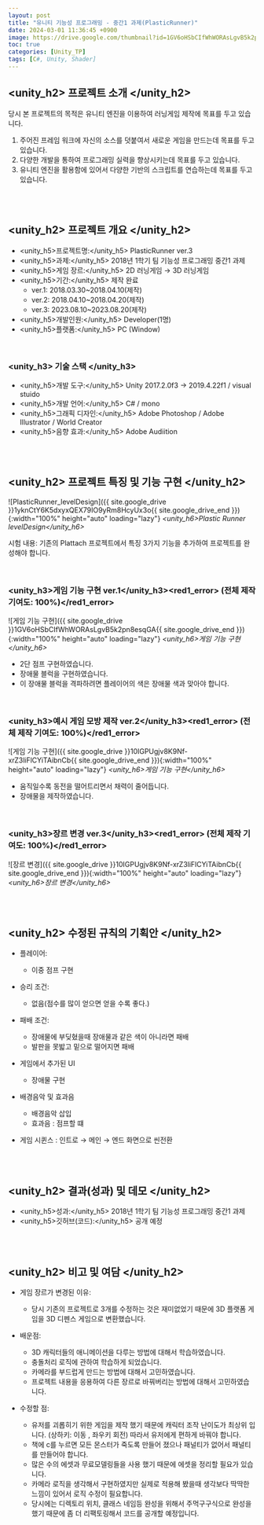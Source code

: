 ```yaml
---
layout: post
title: "유니티 기능성 프로그래밍 - 중간1 과제(PlasticRunner)"
date: 2024-03-01 11:36:45 +0900
image: https://drive.google.com/thumbnail?id=1GV6oHSbCIfWhWORAsLgvB5k2pn8esqGA
toc: true
categories: [Unity_TP] 
tags: [C#, Unity, Shader]
---
```


## <unity_h2> 프로젝트 소개 </unity_h2>

당시 본 프로젝트의 목적은 유니티 엔진을 이용하여 러닝게임 제작에 목표를 두고 있습니다.
1. 주어진 프레임 워크에 자신의 소스를 덧붙여서 새로운 게임을 만드는데 목표를 두고 있습니다.
2. 다양한 개발을 통하여 프로그래밍 실력을 향상시키는데 목표를 두고 있습니다.
3. 유니티 엔진을 활용함에 있어서 다양한 기반의 스크립트를 연습하는데 목표를 두고 있습니다.

<br>
<br>

## <unity_h2> 프로젝트 개요 </unity_h2>

- <span><unity_h5>프로젝트명:</unity_h5> PlasticRunner ver.3</span>
- <span><unity_h5>과제:</unity_h5> 2018년 1학기 팀 기능성 프로그래밍 중간1 과제</span>
- <span><unity_h5>게임 장르:</unity_h5> 2D 러닝게임 → 3D 러닝게임</span>
- <span><unity_h5>기간:</unity_h5> 제작 완료</span>
    - ver.1: 2018.03.30~2018.04.10(제작)
    - ver.2: 2018.04.10~2018.04.20(제작)
    - ver.3: 2023.08.10~2023.08.20(제작)
- <span><unity_h5>개발인원:</unity_h5> Developer(1명)</span>
- <span><unity_h5>플랫폼:</unity_h5> PC (Window)</span>

<br>

### <unity_h3> 기술 스택 </unity_h3>

- <span><unity_h5>개발 도구:</unity_h5> Unity 2017.2.0f3 → 2019.4.22f1 / visual stuido </span>
- <span><unity_h5>개발 언어:</unity_h5> C# / mono </span>
- <span><unity_h5>그래픽 디자인:</unity_h5> Adobe Photoshop / Adobe Illustrator / World Creator </span>
- <span><unity_h5>음향 효과:</unity_h5> Adobe Audiition </span>

<br>
<br>


## <unity_h2> 프로젝트 특징 및 기능 구현 </unity_h2>

![PlasticRunner_levelDesign]({{ site.google_drive }}1yknCtY6K5dxyxQEX79IO9yRm8HcyUx3o{{ site.google_drive_end }}){:width="100%" height="auto" loading="lazy"}
*<unity_h6>Plastic Runner levelDesign</unity_h6>*

시험 내용: 기존의 Plattach 프로젝트에서 특징 3가지 기능을 추가하여 프로젝트를 완성해야 합니다.

<br>

### <unity_h3>게임 기능 구현 ver.1</unity_h3><red1_error> (전체 제작 기여도: 100%)</red1_error>

![게임 기능 구현]({{ site.google_drive }}1GV6oHSbCIfWhWORAsLgvB5k2pn8esqGA{{ site.google_drive_end }}){:width="100%" height="auto" loading="lazy"}
*<unity_h6>게임 기능 구현</unity_h6>*

- 2단 점프 구현하였습니다.
- 장애물 블럭을 구현하였습니다. 
- 이 장애물 블럭을 격파하려면 플레이어의 색은 장애물 색과 맞아야 합니다.

<br>

### <unity_h3>예시 게임 모방 제작 ver.2</unity_h3><red1_error> (전체 제작 기여도: 100%)</red1_error>

![게임 기능 구현]({{ site.google_drive }}10IGPUgjv8K9Nf-xrZ3liFlCYiTAibnCb{{ site.google_drive_end }}){:width="100%" height="auto" loading="lazy"}
*<unity_h6>게임 기능 구현</unity_h6>*

- 움직일수록 동전을 떨어트리면서 채력이 줄어듭니다.
- 장애물을 제작하였습니다.


<br>

### <unity_h3>장르 변경 ver.3</unity_h3><red1_error> (전체 제작 기여도: 100%)</red1_error>

![장르 변경]({{ site.google_drive }}10IGPUgjv8K9Nf-xrZ3liFlCYiTAibnCb{{ site.google_drive_end }}){:width="100%" height="auto" loading="lazy"}
*<unity_h6>장르 변경</unity_h6>*





<br>
<br>

## <unity_h2> 수정된 규칙의 기획안 </unity_h2>

- 플레이어:
    - 이중 점프 구현
    
- 승리 조건:
    - 없음(점수를 많이 얻으면 얻을 수록 좋다.)

- 패배 조건:
    - 장애물에 부딪혔을때 장애물과 같은 색이 아니라면 패배
    - 발판을 못밟고 밑으로 떨어지면 패배

- 게임에서 추가된 UI
    - 장애물 구현

- 배경음악 및 효과음
    - 배경음악 삽입
    - 효과음 : 점프할 떄

- 게임 시퀸스 : 인트로 → 메인 → 엔드 화면으로 씬전환


<br>
<br>

## <unity_h2> 결과(성과) 및 데모 </unity_h2>

- <span><unity_h5>성과:</unity_h5> 2018년 1학기 팀 기능성 프로그래밍 중간1 과제 </span>
- <span><unity_h5>깃허브(코드):</unity_h5> 공개 예정</span>

<br>
<br>

## <unity_h2> 비고 및 여담 </unity_h2>

- 게임 장르가 변경된 이유: 
    - 당시 기존의 프로젝트로 3개를 수정하는 것은 재미없었기 때문에 3D 플랫폼 게임을 3D 디펜스 게임으로 변환했습니다.

- 배운점:
    - 3D 캐릭터들의 애니메이션을 다루는 방법에 대해서 학습하였습니다.
    - 충돌처리 로직에 관하여 학습하게 되었습니다.
    - 카메라를 부드럽게 만드는 방법에 대해서 고민하였습니다.
    - 프로젝트 내용을 응용하여 다른 장르로 바꿔버리는 방법에 대해서 고민하였습니다.

- 수정할 점:
    - 유저를 괴롭히기 위한 게임을 제작 했기 때문에 캐릭터 조작 난이도가 최상위 입니다. (상하키: 이동 , 좌우키 회전) 따라서 유저에게 편하게 바꿔야 합니다.
    - 책에 c를 누르면 모든 몬스터가 죽도록 만들어 졌으나 패널티가 없어서 패널티를 만들어야 합니다.
    - 많은 수의 에셋과 무료모델링들을 사용 했기 때문에 에셋을 정리할 필요가 있습니다.
    - 카메라 로직을 생각해서 구현하였지만 실제로 적용해 봤을때 생각보다 딱딱한 느낌이 있어서 로직 수정이 필요합니다.
    - 당시에는 디렉토리 위치, 클래스 네임등 완성을 위해서 주먹구구식으로 완성을 했기 때문에 좀 더 리팩토링해서 코드를 공개할 예정입니다.